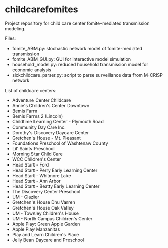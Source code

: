 # childcarefomites
Project repository for child care center fomite-mediated transmission modeling.

Files:
* fomite_ABM.py: stochastic network model of fomite-mediated transmission
* fomite_ABM_GUI.py: GUI for interactive model simulation
* household_model.py: reduced household transmission model for economic analysis
* sickchildcare_parser.py: script to parse surveillance data from M-CRISP network

List of childcare centers:
* Adventure Center Childcare
* Annie\'s Children\'s Center Downtown
* Bemis Farm
* Bemis Farms 2 (Lincoln)
* Childtime Learning Center - Plymouth Road
* Community Day Care Inc.
* Dorothy\'s Discovery Daycare Center
* Gretchen\'s House - Mt. Pleasant
* Foundations Preschool of Washtenaw County
* Lil\' Saints Preschool
* Morning Star Child Care
* WCC Children\'s Center
* Head Start - Ford
* Head Start - Perry Early Learning Center
* Head Start - Whitmore Lake
* Head Start - Ann Arbor
* Head Start - Beatty Early Learning Center
* The Discovery Center Preschool
* UM - Glazier
* Gretchen\'s House Dhu Varren
* Gretchen\'s House Oak Valley
* UM - Towsley Children\'s House
* UM - North Campus Children\'s Center
* Apple Play: Green Apple Garden
* Apple Play Manzanitas
* Play and Learn Children\'s Place
* Jelly Bean Daycare and Preschool
